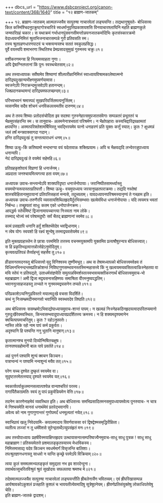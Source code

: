 +++
dbcs_url = "https://www.dsbcproject.org/canon-text/content/368/1640"
title = "१२ ब्राह्मण-जातकम्"

+++
१२. ब्राह्मण-जातकम्
आत्मलज्जयैव सत्पुरुषा नाचारवेलां लङ्घयन्ति। तद्यथानुश्रूयते-
बोधिसत्त्वः किल कस्मिंश्चिदनुपक्रुष्टगोत्रचारित्रे स्वधर्मानुवृत्तिप्रकाशयशसि विनयाचारश्लाघिनि महति ब्राह्मणकुले जन्मपरिग्रहं चकार। स यथाक्रमं गर्भाधानपुंसवनसीमन्तोन्नयनजातकर्मादिभिः कृतसंस्कारक्रमो वेदाध्ययननिमित्तं श्रुताभिजनाचारसम्पन्ने गुरौ प्रतिवसति स्म।  
तस्य श्रुतग्रहणधारणपाटवं च
भक्त्यन्वयश्च सततं स्वकुलप्रसिद्धः।  
पूर्वे वयस्यपि शमाभरणा स्थितिश्च 
प्रेमप्रसादसुमुखं गुरुमस्य चक्रुः॥१॥

वशीकरणमन्त्रा हि नित्यमव्याहता गुणाः।  
अपि द्वेषाग्नितप्तानां किं पुनः स्वस्थचेतसाम्॥२॥

अथ तस्याध्यापकः सर्वेषामेव शिष्याणां शीलपरीक्षानिमित्तं स्वाध्यायविश्रामकालेष्वात्मनो दारिद्र्यदुःखान्यभीक्ष्णमुपवर्णयामास।  
स्वजनेऽपि निराक्रन्दमुत्सवेऽपि हतानन्दम्।  
धिक्प्रदानकथामन्दं दारिद्र्यमफलच्छन्दम्॥३॥

परिभवभवनं श्रमास्पदं सुखपरिवर्जितमत्यनूर्जितम्।  
व्यसनमिव सदैव शोचनं धनविकलत्वमतीव दारुणम्॥४॥

अथ ते तस्य शिष्याः प्रतोदसंचोदिता इव सदश्वा गुरुस्नेहात्समुपजातसंवेगाः सम्पन्नतरं प्रभूततरं च भैक्षमुपसंहरन्ति स्म। स तानुवाच-
अलमनेनात्रभवतां परिश्रमेण। न भैक्षोपहाराः कस्यचिद्दारिद्र्यक्षामतां क्षपयन्ति। अस्मत्परिक्लेशामर्षिभिस्तु भवद्भिरयमेव यत्नो धनाहरणं प्रति युक्तः कर्त्तुं स्यात्। कुतः ?
क्षुधमन्नं जलं तर्षं मन्त्रवाक्सागदा गदान्।  
हन्ति दारिद्र्यदुःखं तु सन्तत्याराधनं धनम्॥५॥

शिष्या ऊचुः-किं करिष्यामो मन्दभाग्या वयं यदेतावान्नः शक्तिप्रयामः। अपि च
भैक्षवद्यदि लभ्येररन्नुपाध्याय धनान्यपि।  
नेदं दारिद्र्यदुःखं ते वयमेवं सहेमहि॥६॥

प्रतिग्रहकृशोपायं विप्राणां हि धनार्जनम्।  
अप्रदाता जनश्चायमित्यगत्या हता वयम्॥७॥

अध्यापक उवाच-सन्त्यन्येऽपि शास्रपरिदृष्टा धनार्जनोपायाः। जरानिष्पीतसामर्थ्यास्तु वयमयोग्यरूपास्तत्प्रतिपत्तौ। शिष्या ऊचुः- वयमुपाध्याय जरयानुपहतपराक्रमाः। तद्यदि नस्तेषां शास्त्रविहितानामुपायानां प्रतिपत्तिसहतां मन्यसे, तदुच्यताम्। यावदध्यापनपरिश्रमस्यानृण्यं ते गच्छाम इति। अध्यापक उवाच-तरुणैरपि व्यवसायशिथिलहृदयैर्दुरभिसम्भवाः खल्वेवंविधा धनार्जनोपायाः। यदि त्वयमत्र भवतां निर्बन्धः। तच्छ्रुयतां साधुः कतम एको धनोपार्जनक्रमः।  
आपद्धर्मः स्तेयमिष्टं द्विजानामापच्चान्त्या निःस्वता नाम लोके।  
तस्माद् भोज्यं स्वं परेषामदुष्टैः सर्वं चैतद् ब्राह्मणानां स्वमेव॥८॥

कामं प्रसह्यापि धनानि हर्तुं शक्तिर्भवेदेव भवद्विधानाम्।  
न त्वेष योगः स्वयशो हि रक्ष्यं शून्येषु तस्माद्व्यवसेयमेव॥९॥

इति मुक्तप्रग्रहास्तेन ते छात्राः परममिति तत्तस्य वचनमयुक्तमपि युक्तमिव प्रत्यश्रौषुरन्यत्र बोधिसत्त्वात्।  
स हि प्रकृतिभद्रत्वात्तन्नोत्सेहेऽनुमोदितुम्।  
कृत्यवत्प्रतिपन्नं तैर्व्याहन्तुं सहसैव तु॥१०॥

व्रीडावनतवदनस्तु बोधिसत्त्वो मृदु विनिश्वस्य तूष्णीमभूत्। अथ स तेषामध्यापको बोधिसत्त्वमवेक्ष्य तं विधिमनभिनन्दन्तमप्रतिक्रोशन्तं निविष्टगुणसम्भावनस्तस्मिन्महासत्त्वे किं नु खल्वयमव्यवसितत्वान्निःस्नेहतया वा मयि स्तेयं न प्रतिपद्यते, उताधर्मसंज्ञयेति समुत्पन्नविमर्शस्तत्स्वभावव्यक्तीकरणार्थं बोधिसत्त्वमुवाच-भो महाब्राह्मण !
अमी द्विजा मद्व्यसनासहिष्णवः समाश्रिता वीरमनुष्यपद्धतिम्।  
भवाननुत्साहजडस्तु लभ्यते न नूनमस्मद्व्यसनेन तप्यते॥११॥

परिप्रकाशेऽप्यनिगूढविस्तरे मयात्मदुःखे वचसा विदर्शिते।  
कथं नु निःसम्भ्रमदीनमानसो भवानिति स्वस्थवदेव तिष्ठति॥१२॥

अथ बोधिसत्त्वः ससम्भ्रमोऽभिवाद्योपाध्यायमुवाच-शान्तं पापम्। न खल्वहं निःस्नेहकठिनहृदयत्वादपरितप्यमानो गुरुदुःखैरेवमवस्थितः, किन्त्वसम्भवादुपाध्यायप्रदर्शितस्य क्रमस्य। न हि शक्यमदृश्यमानेन क्वचित्पापमाचरितुम्। कुतः ? रहोऽनुपपत्तेः।  
नास्ति लोके रहो नाम पापं कर्म प्रकुर्वतः।  
अदृश्यानि हि पश्यन्ति ननु भूतानि मानुषान्॥१३॥

कृतात्मानश्च मुनयो दिव्योन्मिषितचक्षुषः।  
तानपश्यन्रहोमानी बालः पापे प्रवर्तते॥१४॥

अहं पुनर्न पश्यामि शून्यं क्वचन किञ्चन।  
यत्राप्यन्यं न पश्यामि नन्वशून्यं मयैव तत्॥१५॥

परेण यच्च दृश्येत दुष्कृतं स्वयमेव वा।  
सुदृष्टतरमेतत्स्याद् दृश्यते स्वयमेव यत्॥१६॥

स्वकार्यपर्याकुलमानसत्वात्पश्येन्न वान्यश्चरितं परस्य।  
रागार्पितैकाग्रमतिः स्वयं तु पापं प्रकुर्वन्नियमेन वेत्ति॥१७॥

तदनेन कारणेनाहमेवं व्यवस्थित इति। अथ बोधिसत्त्वः समभिप्रसादितमनसमुपाध्यायमवेत्य पुनरुवाच-
न चात्र मे निश्चयमेति मानसं धनार्थमेवं प्रतरेद्भवानपि।  
अवेत्य को नाम गुणागुणान्तरं गुणोपमर्दं धनमूल्यतां नयेत्॥१८॥

स्वाभिप्रायं खलु निवेदयामि-
कपालमादाय विवर्णवाससा वरं द्विषद्वेश्मसमृद्धिरीक्षिता।  
व्यतीत्य लज्जां न तु धर्मवैशसे सुरेन्द्रतार्थेऽप्युपसंहृतं मनः॥१९॥

अथ तस्योपाध्यायः प्रहर्षविस्मयाक्षिप्तहृदय उत्थायासनात्सम्परिष्वज्यैनमुवाच-साधु साधु पुत्रक ! साधु साधु महाब्राह्मण ! प्रतिरूपमेतत्ते प्रशमालङ्कृतस्यास्य मेधाविकस्य।  
निमित्तमासाद्य यदेव किञ्चन 
स्वधर्ममार्गं विसृजन्ति बालिशाः।  
तपःश्रुतज्ञानधनास्तु साधवो 
न यान्ति कृच्छ्रे परमेऽपि विक्रियाम्॥२०॥

त्वया कुलं सममलमभ्यलङ्कृतं 
समुद्यता नभ इव शारदेन्दुना।  
तवार्थवत्सुचरितविश्रुतं श्रुतं 
सुखोदयः सफलतया श्रमश्च मे॥२१॥

तदेवमात्मलज्जयैव सत्पुरुषा नाचारवेलां लङ्घयन्तीति ह्रीबलेनार्येण भवितव्यम्। एवं ह्रीपरिखासम्पन्न आर्यश्रावकोऽकुशलं प्रजहाति कुशलं च भावयतीत्येवमादिषु सूत्रेषूपनेयम्। ह्रीवर्णप्रतिसंयुक्तेषु लोकाधिपतेयेषु चेति।  
इति ब्राह्मण-जातकं द्वादशम्।  
